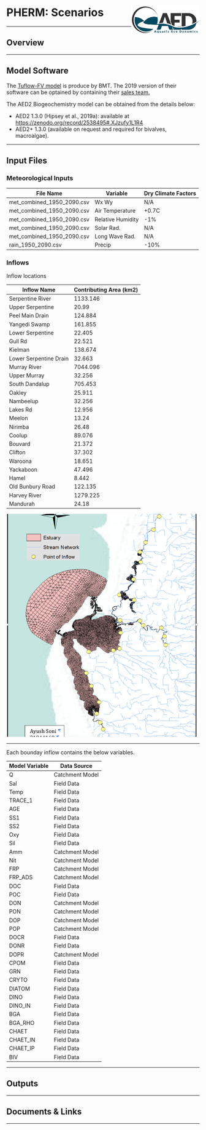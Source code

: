 # PHERM: Scenarios <img src="https://github.com/AquaticEcoDynamics/Peel_ARC/blob/master/Images/Logos/aed.png" align="right" width="178" height="70.5">

---

## Overview

---

## Model Software

The <a href="https://www.tuflow.com/Tuflow%20FV.aspx">Tuflow-FV model</a> is produce by BMT. The 2019 version of their software can be optained by containing their <a href="https://www.tuflow.com/Contact.aspx">sales team.</a>

The AED2 Biogeochemistry model can be obtained from the details below:

-	AED2 1.3.0 (Hipsey et al., 2019a): available at https://zenodo.org/record/2538495#.XJzufy1L1R4 
-	AED2+ 1.3.0 (available on request and required for bivalves, macroalgae).

---

## Input Files
### Meteorological Inputs



| File Name|Variable|Dry Climate Factors|
|--------------------------|-------|------|
|met_combined_1950_2090.csv	|Wx Wy				|N/A|
|met_combined_1950_2090.csv	|Air Temperature    |+0.7C|
|met_combined_1950_2090.csv	|Relative Humidity  |-1%|
|met_combined_1950_2090.csv	|Solar Rad.         |N/A|
|met_combined_1950_2090.csv	|Long Wave Rad.     |N/A|
|rain_1950_2090.csv			|Precip             |-10%|

### Inflows
Inflow locations

|Inflow Name|Contributing Area (km2)|
|-----------|-----------------|
|Serpentine River			|				1133.146|
|Upper Serpentine           |				20.99   |
|Peel Main Drain            |				124.884 |
|Yangedi Swamp              |				161.855 |
|Lower Serpentine           |				22.405  |
|Gull Rd                    |				22.521  |
|Kielman                    |				138.674 |
|Lower Serpentine Drain     |				32.663  |
|Murray River               |				7044.096|
|Upper Murray               |				32.256  |
|South Dandalup             |				705.453 |
|Oakley                     |				25.911  |
|Nambeelup                  |				32.256  |
|Lakes Rd                   |				12.956  |
|Meelon                     |				13.24   |
|Nirimba                    |				26.48   |
|Coolup                     |				89.076  |
|Bouvard                    |				21.372  |
|Clifton                    |				37.302  |
|Waroona                    |				18.651  |
|Yackaboon                  |				47.496  |
|Hamel                      |				8.442   |
|Old Bunbury Road           |				122.135 |
|Harvey River               |				1279.225|
|Mandurah                   |				24.18   |

<img src="https://github.com/AquaticEcoDynamics/Peel_ARC/blob/master/Images/inflow2.png">

---
Each bounday inflow contains the below variables. 

|Model Variable|Data Source|
|----------|----------------|
|Q			|Catchment Model		|
|Sal			|Field Data         |
|Temp		|Field Data             |
|TRACE_1		|Field Data         |
|AGE			|Field Data         |
|SS1			|Field Data         |
|SS2			|Field Data         |
|Oxy			|Field Data         |
|Sil			|Field Data         |
|Amm			|Catchment Model    |
|Nit 		|Catchment Model        |
|FRP			|Catchment Model    |
|FRP_ADS		|Catchment Model    |
|DOC			|Field Data         |
|POC			|Field Data         |
|DON			|Catchment Model    |
|PON			|Catchment Model    |
|DOP			|Catchment Model    |
|POP			|Catchment Model    |
|DOCR		|Field Data             |
|DONR		|Field Data             |
|DOPR		|Catchment Model        |
|CPOM		|Field Data             |
|GRN			|Field Data         |
|CRYTO		|Field Data             |
|DIATOM		|Field Data             |
|DINO		|Field Data             |
|DINO_IN		|Field Data         |
|BGA			|Field Data         |
|BGA_RHO		|Field Data         |
|CHAET		|Field Data             |
|CHAET_IN	|Field Data             |
|CHAET_IP	|Field Data             |
|BIV			|Field Data         |



---

## Outputs

---

## Documents & Links

---

